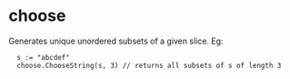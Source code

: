 # choose

Generates unique unordered subsets of a given slice. Eg:

```
  s := "abcdef"
  choose.ChooseString(s, 3) // returns all subsets of s of length 3
```
